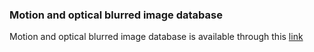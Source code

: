 

### Motion and optical blurred image database
Motion and optical blurred image database is available through this [link][datasets]

[datasets]:https://drive.google.com/file/d/1rws7K3lB08VTgimSfhMI9zZRYi4k3yxm/view?usp=sharing
